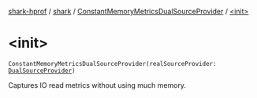 [shark-hprof](../../index.md) / [shark](../index.md) / [ConstantMemoryMetricsDualSourceProvider](index.md) / [&lt;init&gt;](./-init-.md)

# &lt;init&gt;

`ConstantMemoryMetricsDualSourceProvider(realSourceProvider: `[`DualSourceProvider`](../-dual-source-provider.md)`)`

Captures IO read metrics without using much memory.

